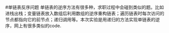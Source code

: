 ﻿#单链表反序问题
单链表的逆序方法有很多种，求职过程中会碰到类似的题。比如进栈出栈；变量链表放入数组后利用数组的逆序重构链表；遍历链表时每次访问的节点都指向它的前节点；递归调用等。本次实验是用递归的方法实现单链表的逆序，网上有很多类似的code.